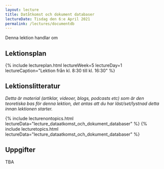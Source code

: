 ```yaml
---
layout: lecture
title: Datåtkomst och dokument databaser
lectureDate: Tisdag den 6:e April 2021
permalink: /lectures/documentdb
---
```

Denna lektion handlar om

## Lektionsplan

{% include lectureplan.html lectureWeek=5 lectureDay=1 lectureCaption="Lektion från kl. 8:30 till kl. 16:30" %}

## Lektionslitteratur
*Detta är material (artiklar, videoer, blogs, podcasts etc) som är den teoretiska bas för denna lektion, det antas att du har läst/set/lystnad detta innan lektionen starter.*

{% include lecturenontopics.html lectureData="lecture_dataatkomst_och_dokument_databaser" %}
{% include lecturetopics.html lectureData="lecture_dataatkomst_och_dokument_databaser" %}

## Uppgifter

TBA